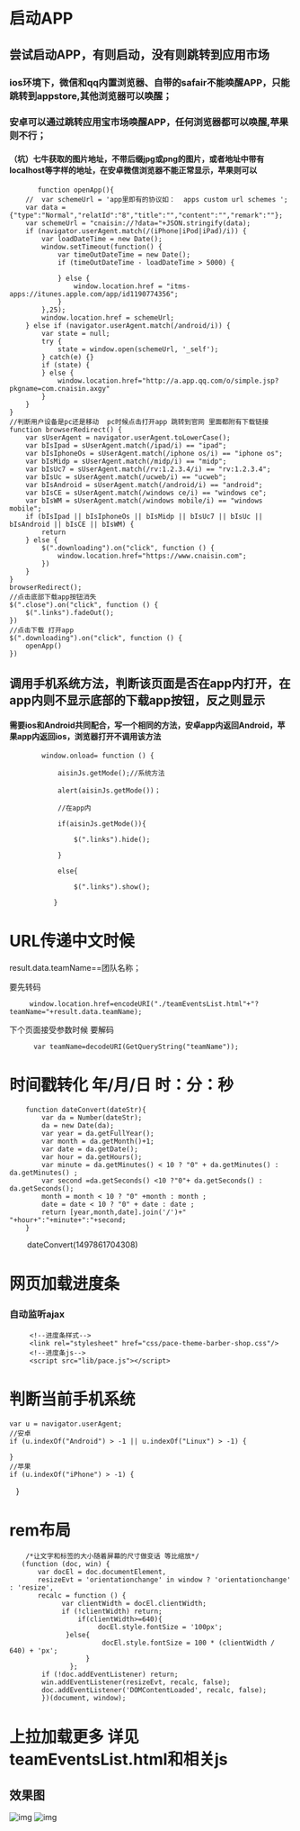 # 启动APP
## 尝试启动APP，有则启动，没有则跳转到应用市场
### ios环境下，微信和qq内置浏览器、自带的safair不能唤醒APP，只能跳转到appstore,其他浏览器可以唤醒；
### 安卓可以通过跳转应用宝市场唤醒APP，任何浏览器都可以唤醒,苹果则不行；
#### （坑）七牛获取的图片地址，不带后缀jpg或png的图片，或者地址中带有localhost等字样的地址，在安卓微信浏览器不能正常显示，苹果则可以

           function openApp(){
        //  var schemeUrl = 'app里即有的协议如：  apps custom url schemes ';
        var data = {"type":"Normal","relatId":"8","title":"","content":"","remark":""};
        var schemeUrl = "cnaisin://?data="+JSON.stringify(data);
        if (navigator.userAgent.match(/(iPhone|iPod|iPad)/i)) {
            var loadDateTime = new Date();
            window.setTimeout(function() {
                var timeOutDateTime = new Date();
                if (timeOutDateTime - loadDateTime > 5000) {

                } else {
                    window.location.href = "itms-apps://itunes.apple.com/app/id1190774356";
                }
            },25);
            window.location.href = schemeUrl;
        } else if (navigator.userAgent.match(/android/i)) {
            var state = null;
            try {
                state = window.open(schemeUrl, '_self');
            } catch(e) {}
            if (state) {
            } else {
                window.location.href="http://a.app.qq.com/o/simple.jsp?pkgname=com.cnaisin.axgy"
            }
        }
    }
    //判断用户设备是pc还是移动  pc时候点击打开app 跳转到官网 里面都附有下载链接
    function browserRedirect() {
        var sUserAgent = navigator.userAgent.toLowerCase();
        var bIsIpad = sUserAgent.match(/ipad/i) == "ipad";
        var bIsIphoneOs = sUserAgent.match(/iphone os/i) == "iphone os";
        var bIsMidp = sUserAgent.match(/midp/i) == "midp";
        var bIsUc7 = sUserAgent.match(/rv:1.2.3.4/i) == "rv:1.2.3.4";
        var bIsUc = sUserAgent.match(/ucweb/i) == "ucweb";
        var bIsAndroid = sUserAgent.match(/android/i) == "android";
        var bIsCE = sUserAgent.match(/windows ce/i) == "windows ce";
        var bIsWM = sUserAgent.match(/windows mobile/i) == "windows mobile";
        if (bIsIpad || bIsIphoneOs || bIsMidp || bIsUc7 || bIsUc || bIsAndroid || bIsCE || bIsWM) {
            return
        } else {
            $(".downloading").on("click", function () {
                window.location.href="https://www.cnaisin.com";
            })
        }
    }
    browserRedirect();
    //点击底部下载app按钮消失
    $(".close").on("click", function () {
        $(".links").fadeOut();
    })
    //点击下载 打开app
    $(".downloading").on("click", function () {
        openApp()
    })
        
## 调用手机系统方法，判断该页面是否在app内打开，在app内则不显示底部的下载app按钮，反之则显示
#### 需要ios和Android共同配合，写一个相同的方法，安卓app内返回Android，苹果app内返回ios，浏览器打开不调用该方法

            window.onload= function () {
            
                aisinJs.getMode();//系统方法
                
                alert(aisinJs.getMode())；
                
                //在app内
                
                if(aisinJs.getMode()){
                
                    $(".links").hide();
                    
                }
                
                else{
                
                    $(".links").show();
                    
               }

      
# URL传递中文时候
   result.data.teamName==团队名称；
   
   要先转码
   
         window.location.href=encodeURI("./teamEventsList.html"+"?teamName="+result.data.teamName);
          
   下个页面接受参数时候 要解码
          
          var teamName=decodeURI(GetQueryString("teamName"));
      
# 时间戳转化  年/月/日 时：分：秒
        function dateConvert(dateStr){
            var da = Number(dateStr);
            da = new Date(da);
            var year = da.getFullYear();
            var month = da.getMonth()+1;
            var date = da.getDate();
            var hour = da.getHours();
            var minute = da.getMinutes() < 10 ? "0" + da.getMinutes() : da.getMinutes() ;
            var second =da.getSeconds() <10 ?"0"+ da.getSeconds() : da.getSeconds();
            month = month < 10 ? "0" +month : month ;
            date = date < 10 ? "0" + date : date ;
            return [year,month,date].join('/')+" "+hour+":"+minute+":"+second;
        }
         dateConvert(1497861704308)
         
# 网页加载进度条
### 自动监听ajax
         <!--进度条样式-->
         <link rel="stylesheet" href="css/pace-theme-barber-shop.css"/>
         <!--进度条js-->
         <script src="lib/pace.js"></script>

# 判断当前手机系统
    var u = navigator.userAgent;
    //安卓
    if (u.indexOf("Android") > -1 || u.indexOf("Linux") > -1) {
       
    }
    //苹果
    if (u.indexOf("iPhone") > -1) {
       
    }
# rem布局
        /*让文字和标签的大小随着屏幕的尺寸做变话 等比缩放*/
       (function (doc, win) {
           var docEl = doc.documentElement,
           resizeEvt = 'orientationchange' in window ? 'orientationchange' : 'resize',
           recalc = function () {
                 var clientWidth = docEl.clientWidth;
                 if (!clientWidth) return;
                     if(clientWidth>=640){
                          docEl.style.fontSize = '100px';
                  }else{
                           docEl.style.fontSize = 100 * (clientWidth / 640) + 'px';
                       }
                   };
            if (!doc.addEventListener) return;
            win.addEventListener(resizeEvt, recalc, false);
            doc.addEventListener('DOMContentLoaded', recalc, false);
            })(document, window);
# 上拉加载更多 详见 teamEventsList.html和相关js
## 效果图
 ![img](images/团队详情.png)
 ![img](images/查询活动.png)
